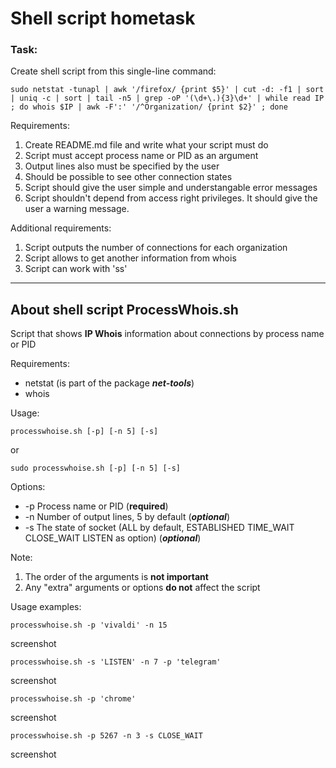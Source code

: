 # Shell script hometask

### Task:

Create shell script from this single-line command:

    sudo netstat -tunapl | awk '/firefox/ {print $5}' | cut -d: -f1 | sort | uniq -c | sort | tail -n5 | grep -oP '(\d+\.){3}\d+' | while read IP ; do whois $IP | awk -F':' '/^Organization/ {print $2}' ; done

Requirements:
1. Create README.md file and write what your script must do
2. Script must accept process name or PID as an argument
3. Output lines also must be specified by the user
4. Should be possible to see other connection states
5. Script should give the user simple and understangable error messages
6. Script shouldn't depend from access right privileges. It should give the user a warning message.

Additional requirements:
1. Script outputs the number of connections for each organization
2. Script allows to get another information from whois
3. Script can work with 'ss'

---
## About shell script ProcessWhois.sh

Script that shows **IP Whois** information about connections by process name or PID

Requirements:
+ netstat (is part of the package ***net-tools***)
+ whois

Usage:
    
    processwhoise.sh [-p] [-n 5] [-s]
or

    sudo processwhoise.sh [-p] [-n 5] [-s]

Options:
+ -p Process name or PID (**required**)
+ -n Number of output lines, 5 by default (***optional***)
+ -s The state of socket (ALL by default, ESTABLISHED TIME_WAIT CLOSE_WAIT LISTEN as option) (***optional***)

Note: 
1. The order of the arguments is **not important**
2. Any "extra" arguments or options **do not** affect the script


Usage examples:

    processwhoise.sh -p 'vivaldi' -n 15

screenshot

    processwhoise.sh -s 'LISTEN' -n 7 -p 'telegram' 

screenshot

    processwhoise.sh -p 'chrome'

screenshot

    processwhoise.sh -p 5267 -n 3 -s CLOSE_WAIT

screenshot